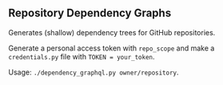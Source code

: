 Repository Dependency Graphs
----------------------------

Generates (shallow) dependency trees for GitHub repositories.

Generate a personal access token with `repo_scope` and make a `credentials.py` file with `TOKEN = your_token`.

Usage: `./dependency_graphql.py owner/repository`.

